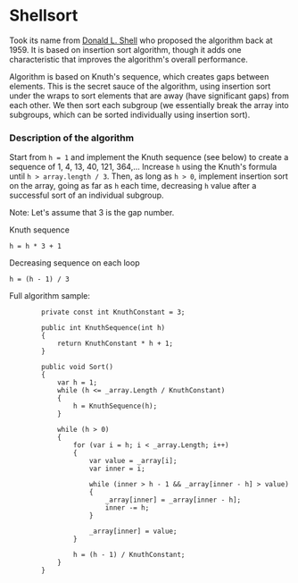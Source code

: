 # Shellsort

Took its name from [Donald L. Shell](https://en.wikipedia.org/wiki/Donald_Shell) who proposed the algorithm back at 1959.
It is based on insertion sort algorithm, though it adds one characteristic that improves the algorithm's overall performance.

Algorithm is based on Knuth's sequence, which creates gaps between elements. This is the secret sauce of the algorithm, using insertion sort
under the wraps to sort elements that are away (have significant gaps) from each other. We then sort each subgroup (we essentially break the array into subgroups, which can be sorted individually using insertion sort).

### Description of the algorithm
Start from `h = 1` and implement the Knuth sequence (see below) to create a sequence of 1, 4, 13, 40, 121, 364,...
Increase `h` using the Knuth's formula until `h > array.length / 3`.
Then, as long as  `h > 0`, implement insertion sort on the array, going as far as `h` each time, decreasing `h` value after a successful sort of an individual subgroup.

Note: Let's assume that 3 is the gap number.

Knuth sequence
```
h = h * 3 + 1
```

Decreasing sequence on each loop
```
h = (h - 1) / 3
```

Full algorithm sample:
```
        private const int KnuthConstant = 3;

        public int KnuthSequence(int h)
        {
            return KnuthConstant * h + 1;
        }

        public void Sort()
        {
            var h = 1;
            while (h <= _array.Length / KnuthConstant)
            {
                h = KnuthSequence(h);
            }

            while (h > 0)
            {
                for (var i = h; i < _array.Length; i++)
                {
                    var value = _array[i];
                    var inner = i;

                    while (inner > h - 1 && _array[inner - h] > value)
                    {
                        _array[inner] = _array[inner - h];
                        inner -= h;
                    }

                    _array[inner] = value;
                }

                h = (h - 1) / KnuthConstant;
            }
        }
```